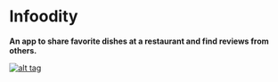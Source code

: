 # Infoodity

**An app to share favorite dishes at a restaurant and find reviews from others.**

<a href="https://infoodity.herokuapp.com/" target="_blank">![alt tag](http://i.imgur.com/Lg1yt6g.jpg)</a>
